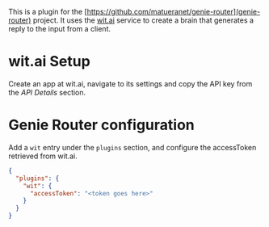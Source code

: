 This is a plugin for the [https://github.com/matueranet/genie-router](genie-router)
project. It uses the [wit.ai](https://wit.ai) service to create a brain that generates a
reply to the input from a client.

# wit.ai Setup

Create an app at wit.ai, navigate to its settings and copy the API key from the _API Details_
section.

# Genie Router configuration

Add a `wit` entry under the `plugins` section, and configure the accessToken retrieved from wit.ai.

```json
{
  "plugins": {
    "wit": {
      "accessToken": "<token goes here>"
    }
  }
}
```
